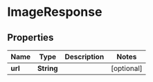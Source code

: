 
# ImageResponse

## Properties
Name | Type | Description | Notes
------------ | ------------- | ------------- | -------------
**url** | **String** |  |  [optional]



